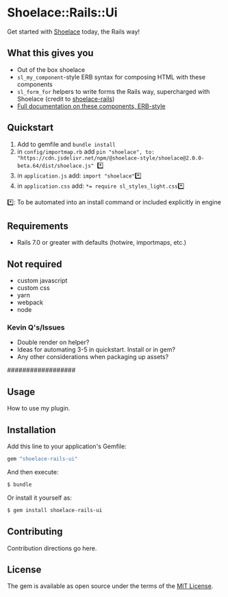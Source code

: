 # Shoelace::Rails::Ui
Get started with [Shoelace]() today, the Rails way!

## What this gives you

* Out of the box shoelace
* `sl_my_component`-style ERB syntax for composing HTML with these components
* `sl_form_for` helpers to write forms the Rails way, supercharged with Shoelace (credit to [shoelace-rails](https://github.com/yuki24/shoelace-rails))
* [Full documentation on these components, ERB-style](#)

## Quickstart

1. Add to gemfile and `bundle install`
1. in `config/importmap.rb` add `pin "shoelace", to: "https://cdn.jsdelivr.net/npm/@shoelace-style/shoelace@2.0.0-beta.64/dist/shoelace.js"
`*️⃣
1. in `application.js` add: `import "shoelace"`*️⃣
1. in `application.css` add: `*= require sl_styles_light.css`*️⃣


*️⃣: To be automated into an install command or included explicitly in engine
## Requirements
* Rails 7.0 or greater with defaults (hotwire, importmaps, etc.)



## Not required

* custom javascript
* custom css
* yarn
* webpack
* node


### Kevin Q's/Issues

* Double render on helper?
* Ideas for automating 3-5 in quickstart. Install or in gem?
* Any other considerations when packaging up assets?


##################

## Usage
How to use my plugin.

## Installation
Add this line to your application's Gemfile:

```ruby
gem "shoelace-rails-ui"
```

And then execute:
```bash
$ bundle
```

Or install it yourself as:
```bash
$ gem install shoelace-rails-ui
```

## Contributing
Contribution directions go here.

## License
The gem is available as open source under the terms of the [MIT License](https://opensource.org/licenses/MIT).
